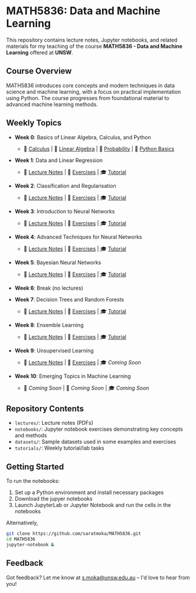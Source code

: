 # MATH5836: Data and Machine Learning

This repository contains lecture notes, Jupyter notebooks, and related materials for my teaching of the course **MATH5836 - Data and Machine Learning** offered at **UNSW**.

## Course Overview

MATH5836 introduces core concepts and modern techniques in data science and machine learning, with a focus on practical implementation using Python. 
The course progresses from foundational material to advanced machine learning methods.

## Weekly Topics  

- **Week 0**: Basics of Linear Algebra, Calculus, and Python  
  - 📝 [Calculus](./lectures/MATH5836_Lec_0_Calculus.pdf) | 📝 [Linear Algebra](./lectures/MATH5836_Lec_0_LinearAlgebra.pdf) | 📝 [Probability](./lectures/MATH5836_Lec_0_Probability.pdf) | 📖 [Python Basics](./notebooks/week00)  
- **Week 1**: Data and Linear Regression  
  - 📝 [Lecture Notes](./lectures/MATH5836_Lec_1_Data_and_Linear_Regression.pdf) | 📖 [Exercises](./notebooks/week01) | 🎓 [Tutorial](https://github.com/saratmoka/MATH5836/tree/main/tutorials/week01)  
- **Week 2**: Classification and Regularisation  
  - 📝 [Lecture Notes](./lectures/MATH5836_Lec_2_Classification_and_Regularization.pdf) | 📖 [Exercises](./notebooks/week02) | 🎓 [Tutorial](./tutorials/week02)  
- **Week 3**: Introduction to Neural Networks  
  - 📝 [Lecture Notes](./lectures/MATH5836_Lec_3_Introduction_to_Neural_Networks.pdf) | 📖 [Exercises](./notebooks/week03) | 🎓 [Tutorial](./tutorials/week03)  
- **Week 4**: Advanced Techniques for Neural Networks  
  - 📝 [Lecture Notes](./lectures/MATH5836_Lec_4_Advanced_Techniques_for_Neural_Networks.pdf) | 📖 [Exercises](./notebooks/week04) | 🎓 [Tutorial](./tutorials/week04)  
- **Week 5**: Bayesian Neural Networks  
  - 📝 [Lecture Notes](./lectures/MATH5836_Lec_5_Bayesian_Neural_Networks.pdf) | 📖 [Exercises](./notebooks/week05) | 🎓 [Tutorial](./tutorials/week05)  

- **Week 6**: Break (no lectures)  

- **Week 7**: Decision Trees and Random Forests 
  - 📝 [Lecture Notes](./lectures/MATH5836_Lec_7_Decision_Trees_Random_Forest.pdf) | 📖 [Exercises](./notebooks/week07) | 🎓 [Tutorial](./tutorials/week07)      
- **Week 8**: Ensemble Learning  
  - 📝 [Lecture Notes](./lectures/MATH5836_Lec_8_Ensemble_Learning.pdf) | 📖 [Exercises](./notebooks/week08/) | 🎓 [Tutorial](./tutorials/week08)      
- **Week 9**: Unsupervised Learning  
  - 📝 [Lecture Notes](./lectures/MATH5836_Lec_9_Unsupervised_Learning.pdf) | 📖 [Exercises](./notebooks/week09/) | 🎓 *Coming Soon*   
- **Week 10**: Emerging Topics in Machine Learning  
  - 📝 *Coming Soon* | 📖 *Coming Soon* | 🎓 *Coming Soon*  
  <!-- - 📝 [Lecture Notes](#) | 📖 [Exercises](#) | 🎓 [Tutorial](#)  -->

## Repository Contents

- `lectures/`: Lecture notes (PDFs)
- `notebooks/`: Jupyter notebook exercises demonstrating key concepts and methods
- `datasets/`: Sample datasets used in some examples and exercises
- `tutorials/`: Weekly tutorial/lab tasks

## Getting Started

To run the notebooks:

1. Set up a Python environment and install necessary packages
2. Download the jupyer notebooks
2. Launch JupyterLab or Jupyter Notebook and run the cells in the notebooks

Alternatively,

```bash
git clone https://github.com/saratmoka/MATH5836.git
cd MATH5836
jupyter-notebook &
```
## Feedback

Got feedback? Let me know at [s.moka@unsw.edu.au](mailto:s.moka@unsw.edu.au) – I'd love to hear from you! 

